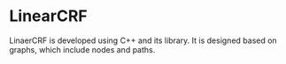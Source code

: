 # LinearCRF

LinaerCRF is developed using C++ and its library. It is designed based on graphs, which include nodes and paths.
